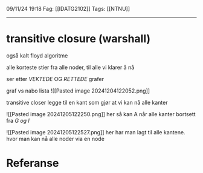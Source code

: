09/11/24 19:18
Fag: [[IDATG2102]]
Tags: [[NTNU]]
___
# transitive closure (warshall)

også kalt floyd algoritme

alle korteste stier fra alle noder, til alle vi klarer å nå

ser etter *VEKTEDE* OG *RETTEDE* grafer

graf vs nabo lista
![[Pasted image 20241204122052.png]]

transitive closer legge til en kant som gjør at vi kan nå alle kanter

![[Pasted image 20241205122250.png]]
her så kan A når alle kanter bortsett fra *G og I*

![[Pasted image 20241205122527.png]]
her har man lagt til alle kantene. hvor man kan nå alle noder via en node




# Referanse
